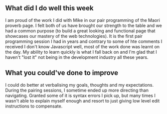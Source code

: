 ## What did I do well this week
I am proud of the work I did with Mike in our pair programming of the Maori proverb page. I felt both of us have brought our strength to the table and we had a common purpose (to build a great looking and functional page that showcases our mastery of the web technologies). It is the first pair programming session I had in years and contrary to some of hte comments I received I don't know Javascript well, most of the work done was learnt on the day. My ability to learn quickly is what I fall back on and I'm glad that I haven't "lost it" not being in the development industry all these years. 


## What you could've done to improve 
I could do better at verbalising my goals, thoughts and my expectations. During the pairing sessions, I sometime ended up more directing than navigating. Granted some of it is syntax errors I pick up, but many times I wasn't able to explain myself enough and resort to just giving low level edit instructions to compensate. 